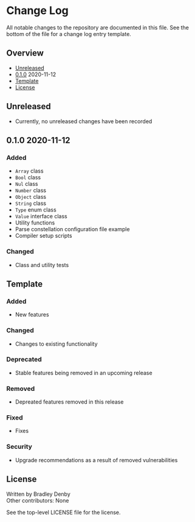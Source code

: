# Change Log

All notable changes to the repository are documented in this file. See the
bottom of the file for a change log entry template.

## Overview

* [Unreleased](#unreleased)
* [0.1.0](#0.1.0) 2020-11-12
* [Template](#template)
* [License](#license)

## <a name="unreleased"></a> Unreleased

* Currently, no unreleased changes have been recorded

## <a name="0.1.0"></a> 0.1.0 2020-11-12

### Added
* `Array` class
* `Bool` class
* `Nul` class
* `Number` class
* `Object` class
* `String` class
* `Type` enum class
* `Value` interface class
* Utility functions
* Parse constellation configuration file example
* Compiler setup scripts

### Changed
* Class and utility tests

## <a name="template"></a> Template

### Added
* New features

### Changed
* Changes to existing functionality

### Deprecated
* Stable features being removed in an upcoming release

### Removed
* Depreated features removed in this release

### Fixed
* Fixes

### Security
* Upgrade recommendations as a result of removed vulnerabilities

## <a name="license"></a> License

Written by Bradley Denby  
Other contributors: None

See the top-level LICENSE file for the license.
